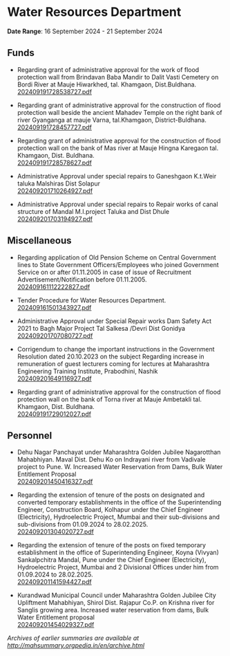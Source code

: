 # Water Resources Department

**Date Range**: 16 September 2024 - 21 September 2024


## Funds
- Regarding grant of administrative approval for the work of flood protection wall from Brindavan Baba Mandir to Dalit Vasti Cemetery on Bordi River at Mauje Hiwarkhed, tal. Khamgaon, Dist.Buldhana.\
  [202409191728538727.pdf](https://gr.maharashtra.gov.in/Site/Upload/Government%20Resolutions/English/202409191728538727.pdf)

- Regarding grant of administrative approval for the construction of flood protection wall beside the ancient Mahadev Temple on the right bank of river Gyanganga at mauje Varna, tal.Khamgaon, District-Buldhana.\
  [202409191728457727.pdf](https://gr.maharashtra.gov.in/Site/Upload/Government%20Resolutions/English/202409191728457727.pdf)

- Regarding grant of administrative approval for the construction of flood protection wall on the bank of Mas river at Mauje Hingna Karegaon tal. Khamgaon,  Dist.  Buldhana.\
  [202409191728578627.pdf](https://gr.maharashtra.gov.in/Site/Upload/Government%20Resolutions/English/202409191728578627.pdf)

- Administrative Approval under special repairs to Ganeshgaon K.t.Weir taluka Malshiras Dist Solapur\
  [202409201710264927.pdf](https://gr.maharashtra.gov.in/Site/Upload/Government%20Resolutions/English/202409201710264927.pdf)

- Administrative Approval under special repairs to Repair works of canal structure of   Mandal M.I.project  Taluka  and  Dist Dhule\
  [202409201703194927.pdf](https://gr.maharashtra.gov.in/Site/Upload/Government%20Resolutions/English/202409201703194927.pdf)

## Miscellaneous
- Regarding application of Old Pension Scheme on Central Government lines to State Government Officers/Employees who joined Government Service on or after 01.11.2005 in case of issue of Recruitment Advertisement/Notification before 01.11.2005.\
  [202409161112222827.pdf](https://gr.maharashtra.gov.in/Site/Upload/Government%20Resolutions/English/202409161112222827.pdf)

- Tender Procedure for Water Resources Department.\
  [202409161501343927.pdf](https://gr.maharashtra.gov.in/Site/Upload/Government%20Resolutions/English/202409161501343927.pdf)

- Administrative Approval under Special Repair works Dam Safety Act 2021 to Bagh Major Project Tal Salkesa /Devri Dist Gonidya\
  [202409201707080727.pdf](https://gr.maharashtra.gov.in/Site/Upload/Government%20Resolutions/English/202409201707080727.pdf)

- Corrigendum to change the important instructions in the Government Resolution dated 20.10.2023 on the subject Regarding increase in remuneration of guest lecturers coming for lectures at Maharashtra Engineering Training Institute, Prabodhini, Nashik\
  [202409201649116927.pdf](https://gr.maharashtra.gov.in/Site/Upload/Government%20Resolutions/English/202409201649116927.pdf)

- Regarding grant of administrative approval for the construction of flood protection wall on the bank of Torna river at Mauje Ambetakli tal. Khamgaon,  Dist.  Buldhana.\
  [202409191729012027.pdf](https://gr.maharashtra.gov.in/Site/Upload/Government%20Resolutions/English/202409191729012027.pdf)

## Personnel
- Dehu Nagar Panchayat under Maharashtra Golden Jubilee Nagarotthan Mahabhiyan. Maval Dist. Dehu Ko on Indrayani river from Vadivale project to Pune. W. Increased Water Reservation from Dams, Bulk Water Entitlement Proposal\
  [202409201450416327.pdf](https://gr.maharashtra.gov.in/Site/Upload/Government%20Resolutions/English/202409201450416327.pdf)

- Regarding the extension of tenure of the posts on designated and converted temporary establishments in the office of the Superintending Engineer, Construction Board, Kolhapur under the Chief Engineer (Electricity), Hydroelectric Project, Mumbai and their sub-divisions and sub-divisions from 01.09.2024 to 28.02.2025.\
  [202409201304020727.pdf](https://gr.maharashtra.gov.in/Site/Upload/Government%20Resolutions/English/202409201304020727.pdf)

- Regarding the extension of tenure of the posts on fixed temporary establishment in the office of Superintending Engineer, Koyna (Vivyan) Sankalpchitra Mandal, Pune under the Chief Engineer (Electricity), Hydroelectric Project, Mumbai and 2 Divisional Offices under him from 01.09.2024 to 28.02.2025.\
  [202409201141594427.pdf](https://gr.maharashtra.gov.in/Site/Upload/Government%20Resolutions/English/202409201141594427.pdf)

- Kurandwad Municipal Council under Maharashtra Golden Jubilee City Upliftment Mahabhiyan, Shirol Dist. Rajapur Co.P. on Krishna river for Sanglis growing area. Increased water reservation from dams, Bulk Water Entitlement proposal\
  [202409201454029327.pdf](https://gr.maharashtra.gov.in/Site/Upload/Government%20Resolutions/English/202409201454029327.pdf)


*Archives of earlier summaries are available at http://mahsummary.orgpedia.in/en/archive.html*